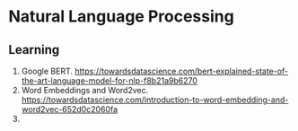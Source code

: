 # Natural Language Processing
## Learning
1. Google BERT. https://towardsdatascience.com/bert-explained-state-of-the-art-language-model-for-nlp-f8b21a9b6270
2. Word Embeddings and Word2vec. https://towardsdatascience.com/introduction-to-word-embedding-and-word2vec-652d0c2060fa
3. 
